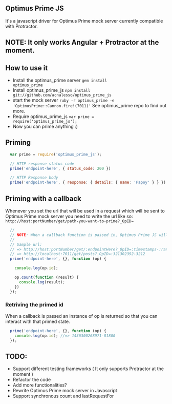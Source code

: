 Optimus Prime JS
----------------

It's a javascript driver for Optimus Prime mock server currently compatible with Protractor.

## NOTE: It only works Angular + Protractor at the moment.

## How to use it
  * Install the optimus_prime server <code>gem install optimus_prime</code>
  * Install optimus_prime_js <code>npm install git://github.com/acnalesso/optimus_prime_js</code>
  * start the mock server <code>ruby -r optimus_prime -e 'OptimusPrime::Cannon.fire!(7011)'</code> See optimus_prime repo to find out more.
  * Require optimus_prime_js <code>var prime = require('optimus_prime_js');</code>
  * Now you can prime anything :)

## Priming
```js
  var prime = require('optimus_prime_js');

  // HTTP response status code
  prime('endpoint-here', { status_code: 200 })

  // HTTP Response body
  prime('endpoint-here', { response: { details: { name: 'Papoy' } } })
```

## Priming with a callback
  Whenever you set the url that will be used in a request which will
  be sent to Optimus Prime mock server you need to write the url like so:
  <code>http://host:portNumber/get/path-you-want-to-prime?_OpID=</code>
```js
  //
  // NOTE: When a callback function is passed in, Optimus Prime JS will not generate an ID for this particular endpoint
  //
  // Sample url:
  // => http://host:portNumber/get/:endpointHere?_OpID=:timestamps-:randomNumber
  // => http://localhost:7011/get/posts?_OpID=:321302392-3212
  prime('endpoint-here', {}, function (op) {

    console.log(op.id);

    op.count(function (result) {
      console.log(result);
    })
  });
```

### Retriving the primed id
  When a callback is passed an instance of op is returned so that you can
  interact with that primed state.
```js
  prime('endpoint-here', {}, function (op) {
    console.log(op.id); //=> 1436300268971-81800
  });
```

## TODO:
  * Support different testing frameworks ( It only supports Protractor at the moment )
  * Refactor the code
  * Add more functionalities?
  * Rewrite Optimus Prime mock server in Javascript
  * Support synchronous count and lastRequestFor
